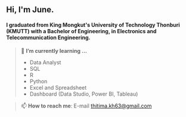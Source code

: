 
## Hi, I'm June. 

#### I graduated from King Mongkut's University of Technology Thonburi (KMUTT) with a Bachelor of Engineering, in Electronics and Telecommunication Engineering.

>🌱 **I’m currently learning ...**
> - Data Analyst 
> - SQL
> - R
> - Python
> - Excel and Spreadsheet
> - Dashboard (Data Studio, Power BI, Tableau)

>📫 **How to reach me**: E-mail <thitima.kh63@gmail.com>

<!--
**ThitimaKh/ThitimaKh** is a ✨ _special_ ✨ repository because its `README.md` (this file) appears on your GitHub profile.

Here are some ideas to get you started:

- 🔭 I’m currently working on ...
- 🌱 I’m currently learning ...
- 👯 I’m looking to collaborate on ...
- 🤔 I’m looking for help with ...
- 💬 Ask me about ...
- 📫 How to reach me: ...
- 😄 Pronouns: ...
- ⚡ Fun fact: ...
-->
